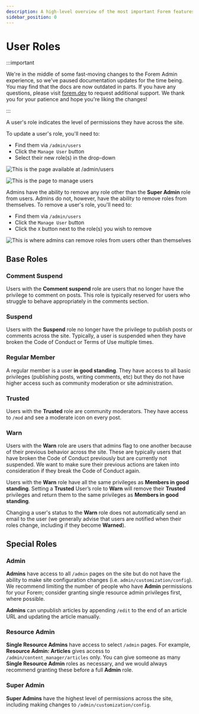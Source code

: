 ```yaml
---
description: A high-level overview of the most important Forem features.
sidebar_position: 0
---
```


# User Roles

:::important

We're in the middle of some fast-moving changes to the Forem Admin experience, so we've paused documentation updates for the time being. You may find that the docs are now outdated in parts. If you have any questions, please visit [forem.dev](https://forem.dev) to request additional support. We thank you for your patience and hope you're liking the changes!

:::

A user's role indicates the level of permissions they have across the site.

To update a user's role, you'll need to:

- Find them via `/admin/users`
- Click the `Manage User` button
- Select their new role\(s) in the drop-down

![This is the page available at /admin/users](/img/userRolesManage.png)

![This is the page to manage users](/img/userRolesNewStatus.png)

Admins have the ability to remove any role other than the **Super Admin** role from users. Admins do not, however, have the ability to remove roles from themselves. To remove a user's role, you'll need to:

- Find them via `/admin/users`
- Click the `Manage User` button
- Click the `X` button next to the role\(s\) you wish to remove

![This is where admins can remove roles from users other than themselves](/img/userRolesCurrentRole.png)

## Base Roles

### Comment Suspend

Users with the **Comment suspend** role are users that no longer have the privilege to comment on posts. This role is typically reserved for users who struggle to behave appropriately in the comments section.

### Suspend

Users with the **Suspend** role no longer have the privilege to publish posts or comments across the site. Typically, a user is suspended when they have broken the Code of Conduct or Terms of Use multiple times.

### Regular Member

A regular member is a user **in good standing**. They have access to all basic privileges \(publishing posts, writing comments, etc\) but they do not have higher access such as community moderation or site administration.

### Trusted

Users with the **Trusted** role are community moderators. They have access to `/mod` and see a moderate icon on every post.

### Warn

Users with the **Warn** role are users that admins flag to one another because of their previous behavior across the site. These are typically users that have broken the Code of Conduct previously but are currently not suspended. We want to make sure their previous actions are taken into consideration if they break the Code of Conduct again.

Users with the **Warn** role have all the same privileges as **Members in good standing**. Setting a **Trusted** User’s role to **Warn** will remove their **Trusted** privileges and return them to the same privileges as **Members in good standing**.

Changing a user's status to the **Warn** role does not automatically send an email to the user (we generally advise that users are notified when their roles change, including if they become **Warned**).

## Special Roles

### Admin

**Admins** have access to all `/admin` pages on the site but do not have the ability to make site configuration changes (i.e. `admin/customization/config`). We recommend limiting the number of people who have **Admin** permissions for your Forem; consider granting single resource admin privileges first, where possible.

**Admins** can unpublish articles by appending `/edit` to the end of an article URL and updating the article manually.

### Resource Admin

**Single Resource Admins** have access to select `/admin` pages. For example, **Resource Admin: Articles** gives access to `/admin/content_manager/articles` only. You can give someone as many **Single Resource Admin** roles as necessary, and we would always recommend granting these before a full **Admin** role.

### Super Admin

**Super Admins** have the highest level of permissions across the site, including making changes to `/admin/customization/config`.
